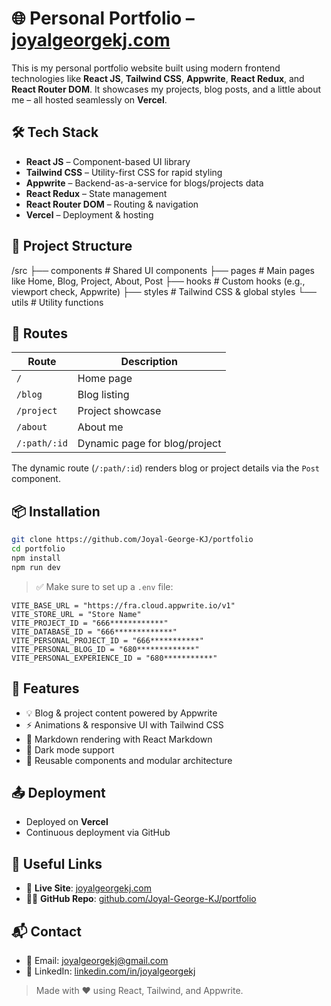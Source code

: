 
# 🌐 Personal Portfolio – [joyalgeorgekj.com](https://joyalgeorgekj.com)

This is my personal portfolio website built using modern frontend technologies like **React JS**, **Tailwind CSS**, **Appwrite**, **React Redux**, and **React Router DOM**. It showcases my projects, blog posts, and a little about me – all hosted seamlessly on **Vercel**.

## 🛠️ Tech Stack

- **React JS** – Component-based UI library
- **Tailwind CSS** – Utility-first CSS for rapid styling
- **Appwrite** – Backend-as-a-service for blogs/projects data
- **React Redux** – State management
- **React Router DOM** – Routing & navigation
- **Vercel** – Deployment & hosting

## 📁 Project Structure

/src
  ├── components      # Shared UI components
  ├── pages           # Main pages like Home, Blog, Project, About, Post
  ├── hooks           # Custom hooks (e.g., viewport check, Appwrite)
  ├── styles          # Tailwind CSS & global styles
  └── utils           # Utility functions

## 🧭 Routes

| Route            | Description                     |
|------------------|---------------------------------|
| `/`              | Home page                       |
| `/blog`          | Blog listing                    |
| `/project`       | Project showcase                |
| `/about`         | About me                        |
| `/:path/:id`     | Dynamic page for blog/project   |

The dynamic route (`/:path/:id`) renders blog or project details via the `Post` component.

## 📦 Installation

```bash
git clone https://github.com/Joyal-George-KJ/portfolio
cd portfolio
npm install
npm run dev
```

> ✅ Make sure to set up a `.env` file:

```env
VITE_BASE_URL = "https://fra.cloud.appwrite.io/v1"
VITE_STORE_URL = "Store Name"
VITE_PROJECT_ID = "666************"
VITE_DATABASE_ID = "666*************"
VITE_PERSONAL_PROJECT_ID = "666***********"
VITE_PERSONAL_BLOG_ID = "680*************"
VITE_PERSONAL_EXPERIENCE_ID = "680***********"
```

## 🧠 Features

- 💡 Blog & project content powered by Appwrite
- ⚡ Animations & responsive UI with Tailwind CSS
- 📝 Markdown rendering with React Markdown
- 🌙 Dark mode support
- 🔄 Reusable components and modular architecture

## 📤 Deployment

- Deployed on **Vercel**
- Continuous deployment via GitHub

## 📎 Useful Links

- 🔗 **Live Site**: [joyalgeorgekj.com](https://joyalgeorgekj.com)
- 🧑‍💻 **GitHub Repo**: [github.com/Joyal-George-KJ/portfolio](https://github.com/Joyal-George-KJ/portfolio)

## 📬 Contact

- 📧 Email: [joyalgeorgekj@gmail.com](mailto:joyalgeorgekj@gmail.com)
- 💼 LinkedIn: [linkedin.com/in/joyalgeorgekj](https://www.linkedin.com/in/joyalgeorgekj/)

> Made with ❤️ using React, Tailwind, and Appwrite.
